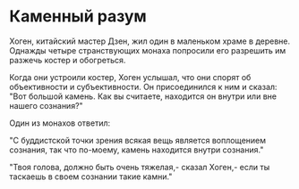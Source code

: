 # Каменный разум

Хоген, китайский мастер Дзен, жил один в маленьком храме в деревне. Однажды четыре странствующих монаха попросили его разрешить им разжечь костер и обогреться.

Когда они устроили костер, Хоген услышал, что они спорят об объективности и субъективности. Он присоединился к ним и сказал: "Вот большой камень. Как вы считаете, находится он внутри или вне нашего сознания?"

Один из монахов ответил:

"С буддистской точки зрения всякая вещь является воплощением сознания, так что по-моему, камень находится внутри сознания."

"Твоя голова, должно быть очень тяжелая,- сказал Хоген,- если ты таскаешь в своем сознании такие камни."